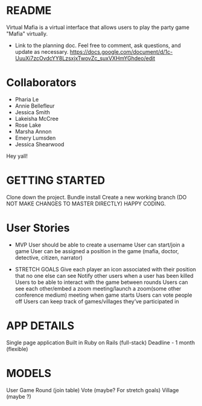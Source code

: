 # README

Virtual Mafia is a virtual interface that allows users to play the party game "Mafia" virtually. 

* Link to the planning doc. Feel free to comment, ask questions, and update as necessary. 
https://docs.google.com/document/d/1c-UuuXi7zcOvdcYY8LzsxjxTwovZc_suxVXHmYGhdeo/edit

# Collaborators

*  Pharia Le
*  Annie Bellefleur
*  Jessica Smith
*  Lakeisha McCree
*  Rose Lake
*  Marsha Annon
*  Emery Lumsden
*  Jessica Shearwood

Hey yall! 

# GETTING STARTED

  Clone down the project. 
  Bundle install
  Create a new working branch (DO NOT MAKE CHANGES TO MASTER DIRECTLY)
  HAPPY CODING.


# User Stories
*	MVP
  User should be able to create a username
  User can start/join a game
  User can be assigned a position in the game (mafia, doctor, detective, citizen, narrator)

* STRETCH GOALS
  Give each player an icon associated with their position that no one else can see
  Notify other users when a user has been killed
  Users to be able to interact with the game between rounds 
  Users can see each other/embed a zoom meeting/launch a zoom(some other conference medium) meeting when game  starts
  Users can vote people off
  Users can keep track of games/villages they’ve participated in


# APP DETAILS 
  Single page application
  Built in Ruby on Rails (full-stack)
  Deadline - 1 month (flexible)

# MODELS
  User
  Game 
  Round (join table)
  Vote (maybe? For stretch goals)
  Village (maybe ?)



<!-- Things you may want to cover:

* Ruby version

* System dependencies

* Configuration

* Database creation

* Database initialization

* How to run the test suite

* Services (job queues, cache servers, search engines, etc.)

* Deployment instructions

* ... -->
